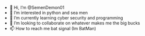 - 👋 Hi, I’m @SemenDemon01
- 👀 I’m interested in python and sea men
- 🌱 I’m currently learning cyber security and programming
- 💞️ I’m looking to collaborate on whatever makes me the big bucks
- 📫 How to reach me bat signal (Im BatMan)


